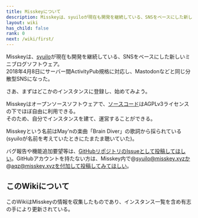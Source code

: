 ```yaml
---
title: Misskeyについて
description: Misskeyは、syuiloが現在も開発を継続している、SNSをベースにした新しいミニブログソフトウェア。
layout: wiki
has_child: false
rank: 0
next: /wiki/first/
---
```

Misskeyは、[syuilo](https://syuilo.com)が現在も開発を継続している、SNSをベースにした新しいミニブログソフトウェア。  
2018年4月8日にサーバー間ActivityPub規格に対応し、Mastodonなどと同じ分散型SNSになった。

さあ、まずはどこかのインスタンスに登録し、始めてみよう。

Misskeyはオープンソースソフトウェアで、[ソースコード](https://github.com/syuilo/misskey)はAGPLv3ライセンスの下でほぼ自由に利用できる。  
そのため、自分でインスタンスを建て、運営することができる。

Misskeyという名前はMay'nの楽曲「Brain Diver」の歌詞から採られている(syuiloが名前を考えていたときにたまたま聴いていた)。

バグ報告や機能追加要望等は、[GitHubリポジトリのIssueとして投稿してほしい](https://github.com/syuilo/misskey/issues/new/choose)。GitHubアカウントを持たない方は、Misskey内で@syuilo@misskey.xyzか@aqz@misskey.xyzを付加して投稿してみてほしい。

## このWikiについて
このWikiはMisskeyの情報を収集したものであり、インスタンス一覧を含め有志の手により更新されている。
